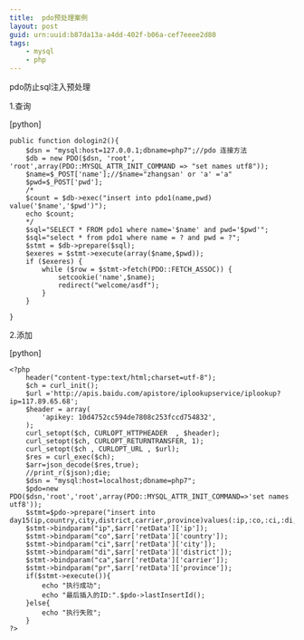 ```yaml
---
title:  pdo预处理案例
layout: post
guid: urn:uuid:b87da13a-a4dd-402f-b06a-cef7eeee2d80
tags:
    - mysql
    - php
---
```

pdo防止sql注入预处理

1.查询

[python] 

    public function dologin2(){  
        $dsn = "mysql:host=127.0.0.1;dbname=php7";//pdo 连接方法  
        $db = new PDO($dsn, 'root', 'root',array(PDO::MYSQL_ATTR_INIT_COMMAND => "set names utf8"));  
        $name=$_POST['name'];//$name="zhangsan' or 'a' ='a"  
        $pwd=$_POST['pwd'];  
        /*  
        $count = $db->exec("insert into pdo1(name,pwd) value('$name','$pwd')");  
        echo $count;  
        */  
        $sql="SELECT * FROM pdo1 where name='$name' and pwd='$pwd'";  
        $sql="select * from pdo1 where name = ? and pwd = ?";  
        $stmt = $db->prepare($sql);  
        $exeres = $stmt->execute(array($name,$pwd));  
        if ($exeres) {  
            while ($row = $stmt->fetch(PDO::FETCH_ASSOC)) {  
                setcookie('name',$name);  
                redirect("welcome/asdf");  
            }  
        }  
      
    }  


2.添加

[python] 

    <?php  
        header("content-type:text/html;charset=utf-8");  
        $ch = curl_init();  
        $url ='http://apis.baidu.com/apistore/iplookupservice/iplookup?ip=117.89.65.68';  
        $header = array(  
            'apikey: 10d4752cc594de7808c253fccd754832',  
        );  
        curl_setopt($ch, CURLOPT_HTTPHEADER  , $header);  
        curl_setopt($ch, CURLOPT_RETURNTRANSFER, 1);  
        curl_setopt($ch , CURLOPT_URL , $url);  
        $res = curl_exec($ch);  
        $arr=json_decode($res,true);  
        //print_r($json);die;  
        $dsn = "mysql:host=localhost;dbname=php7";  
        $pdo=new PDO($dsn,'root','root',array(PDO::MYSQL_ATTR_INIT_COMMAND=>'set names utf8'));  
        $stmt=$pdo->prepare("insert into day15(ip,country,city,district,carrier,province)values(:ip,:co,:ci,:di,:ca,:pr)");  
        $stmt->bindparam("ip",$arr['retData']['ip']);  
        $stmt->bindparam("co",$arr['retData']['country']);  
        $stmt->bindparam("ci",$arr['retData']['city']);  
        $stmt->bindparam("di",$arr['retData']['district']);  
        $stmt->bindparam("ca",$arr['retData']['carrier']);  
        $stmt->bindparam("pr",$arr['retData']['province']);  
        if($stmt->execute()){  
            echo "执行成功";  
            echo "最后插入的ID:".$pdo->lastInsertId();  
        }else{  
            echo "执行失败";  
        }  
    ?>  


